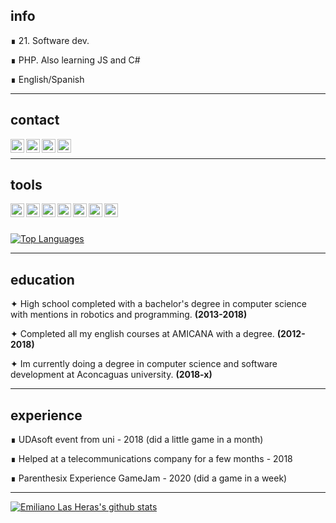 ## info
∎  21. Software dev. 

∎  PHP.  Also learning JS and C#

∎  English/Spanish

___

## contact

<a href = "mailto: emilasheras.uni@gmail.com"><img align="left" alt="emilasheras | Gmail" width="22px" src="https://cdn.jsdelivr.net/npm/simple-icons@3.5.0/icons/gmail.svg" /></a>
[<img align="left" alt="emilasheras | Twitter" width="22px" src="https://cdn.jsdelivr.net/npm/simple-icons@3.5.0/icons/twitter.svg" />][twitter]
[<img align="left" alt="emilasheras | Linked-In" width="22px" src="https://cdn.jsdelivr.net/npm/simple-icons@3.5.0/icons/linkedin.svg" />][linkedin]
[<img align="left" alt="emilasheras | Instagram" width="22px" src="https://cdn.jsdelivr.net/npm/simple-icons@3.5.0/icons/instagram.svg" />][instagram]
</br>

___

## tools


<img align="left" width="22px" src="https://cdn.jsdelivr.net/npm/simple-icons@3.5.0/icons/csharp.svg" />
<img align="left" width="22px" src="https://cdn.jsdelivr.net/npm/simple-icons@3.5.0/icons/python.svg" />
<img align="left" width="22px" src="https://cdn.jsdelivr.net/npm/simple-icons@3.5.0/icons/html5.svg" />
<img align="left" width="22px" src="https://cdn.jsdelivr.net/npm/simple-icons@3.5.0/icons/php.svg" />
<img align="left" width="22px" src="https://cdn.jsdelivr.net/npm/simple-icons@3.5.0/icons/css3.svg" />
<img align="left" width="22px" src="https://cdn.jsdelivr.net/npm/simple-icons@3.5.0/icons/javascript.svg" />
<img align="left" width="22px" src="https://cdn.jsdelivr.net/npm/simple-icons@3.5.0/icons/cplusplus.svg" />
</br>
</br>


[![Top Languages](https://github-readme-stats.vercel.app/api/top-langs/?username=emilasheras&hide=C%23,glsl,hlsl,shaderlab&show_icons=true&theme=merko)](https://github.com/emilasheras/github-readme-stats)

___

## education

✦  High school completed with a bachelor's degree in computer science with mentions in robotics and programming. **(2013-2018)**

✦  Completed all my english courses at AMICANA with a degree. **(2012-2018)**

✦  Im currently doing a degree in computer science and software development at Aconcaguas university. **(2018-x)**

___

## experience

∎  UDAsoft event from uni - 2018 (did a little game in a month)

∎  Helped at a telecommunications company for a few months - 2018

∎  Parenthesix Experience GameJam - 2020 (did a game in a week)



___

[![Emiliano Las Heras's github stats](https://github-readme-stats.vercel.app/api?username=emilasheras&theme=merko)](https://github.com/emilasheras/github-readme-stats)


[twitter]: https://twitter.com/lhs_emi
[linkedin]: https://www.linkedin.com/in/emiliano-las-heras-09b13b190/
[instagram]: https://www.instagram.com/emilasheras
